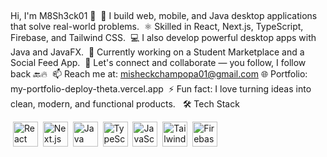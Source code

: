‎

‎‎Hi, I'm M8Sh3ck01 👋
‎
‎🔧 I build web, mobile, and Java desktop applications that solve real-world problems.
‎
‎⚛️ Skilled in React, Next.js, TypeScript, Firebase, and Tailwind CSS.
‎
‎💻 I also develop powerful desktop apps with Java and JavaFX.
‎
‎🚀 Currently working on a Student Marketplace and a Social Feed App.
‎
‎🤝 Let's connect and collaborate — you follow, I follow back 🔙🔥
‎
‎📫 Reach me at: misheckchampopa01@gmail.com
‎
‎🌐 Portfolio: my-portfolio-deploy-theta.vercel.app
‎
‎⚡ Fun fact: I love turning ideas into clean, modern, and functional products.
‎
‎
‎🛠 Tech Stack
‎
‎<p align="left">
‎  <img src="https://cdn.jsdelivr.net/gh/devicons/devicon/icons/react/react-original.svg" width="40" height="40" alt="React"/>
‎  <img src="https://cdn.jsdelivr.net/gh/devicons/devicon/icons/nextjs/nextjs-original.svg" width="40" height="40" alt="Next.js"/>
‎  <img src="https://cdn.jsdelivr.net/gh/devicons/devicon/icons/java/java-original.svg" width="40" height="40" alt="Java"/>
‎  <img src="https://cdn.jsdelivr.net/gh/devicons/devicon/icons/typescript/typescript-original.svg" width="40" height="40" alt="TypeScript"/>
‎  <img src="https://cdn.jsdelivr.net/gh/devicons/devicon/icons/javascript/javascript-original.svg" width="40" height="40" alt="JavaScript"/>
‎  <img src="https://raw.githubusercontent.com/tailwindlabs/brand/master/tailwindcss-mark.svg" width="40" height="40" alt="Tailwind CSS"/>
‎  <img src="https://cdn.jsdelivr.net/gh/devicons/devicon/icons/firebase/firebase-plain.svg" width="40" height="40" alt="Firebase"/>
‎</p>
‎
‎